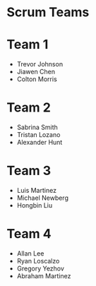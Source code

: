 # Scrum Teams

# Team 1
- Trevor Johnson
- Jiawen Chen
- Colton Morris

# Team 2
- Sabrina Smith
- Tristan Lozano
- Alexander Hunt

# Team 3
- Luis Martinez 
- Michael Newberg
- Hongbin Liu

# Team 4
- Allan Lee
- Ryan Loscalzo
- Gregory Yezhov
- Abraham Martinez